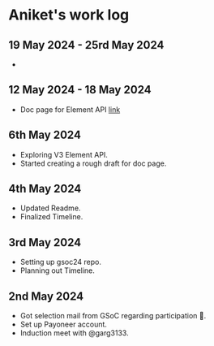 # Aniket's  work log

## 19 May 2024 - 25rd May 2024
-

## 12 May 2024 - 18 May 2024
- Doc page for Element API [link](https://docs.google.com/document/d/1-zOuDy_hpEGzjKrOvsqGiNtFIVITlDcEUyQLOjOP1Rg/edit?usp=sharing)

## 6th May 2024
- Exploring V3 Element API.
- Started creating a rough draft for doc page.

## 4th May 2024
- Updated Readme.
- Finalized Timeline.

## 3rd May 2024
- Setting up gsoc24 repo.
- Planning out Timeline.

## 2nd May 2024
- Got selection mail from GSoC regarding participation 🥳.
- Set up Payoneer account.
- Induction meet with @garg3133.